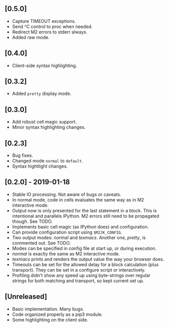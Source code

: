 ## [0.5.0]
- Capture TIMEOUT exceptions.
- Send ^C control to proc when needed.
- Redirect M2 errors to stderr always.
- Added raw mode.

## [0.4.0]
- Client-side syntax highlighting.

## [0.3.2]
- Added `pretty` display mode.

## [0.3.0] 
- Add robust cell magic support.
- Minor syntax highlighting changes.

## [0.2.3]
- Bug fixes.
- Changed mode `normal` to `default`.
- Syntax hightlight changes.

## [0.2.0] - 2019-01-18
- Stable IO processing. Not aware of bugs or caveats.
- In normal mode, code in cells evaluates the same way as in M2 interactive mode.
- Output now is only presented for the last statement in a block.
  This is intentional and parallels IPython.
  M2 errors still need to be propagated though. See TODO.
- Implements basic cell magic (as IPython does) and configuration.
- Can provide configuration script using `$M2JK_CONFIG`.
- Two output modes: *normal* and *texmacs*. Another one, *pretty*, is commented out. See TODO.
- Modes can be specified in config file at start up, or during execution.
- *normal* is exactly the same as M2 interactive mode.
- *texmacs* prints and renders the output value the way your browser does.
- Timeouts can be set for the allowed delay for a block calculation (plus transport).
  They can be set in a configure script or interactively.
- Profiling didn't show any speed up using byte-strings over regular strings for 
  both matching and transport, so kept current set up.

## [Unreleased]
- Basic implementation. Many bugs.
- Code organized properly as a pip3 module.
- Some highlighting on the client side.
